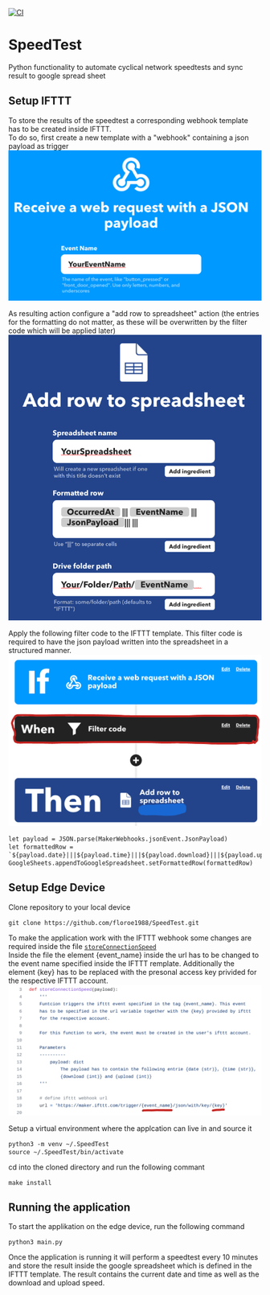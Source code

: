 [![CI](https://github.com/floroe1988/SpeedTest/actions/workflows/main.yml/badge.svg)](https://github.com/floroe1988/SpeedTest/actions/workflows/main.yml)

# SpeedTest
Python functionality to automate cyclical network speedtests and sync result to google
spread sheet

## Setup IFTTT
To store the results of the speedtest a corresponding webhook template has to be created 
inside IFTTT.  
To do so, first create a new template with a "webhook" containing a json payload as trigger
![IFTTT Trigger](docs/Trigger.png)

As resulting action configure a "add row to spreadsheet" action (the entries for the
formatting do not matter, as these will be overwritten by the filter code which will
be applied later)
![IFTTT Action](docs/Action.png)

Apply the following filter code to the IFTTT template. This filter code is required to 
have the json payload written into the spreadsheet in a structured manner.
![IFTTT FilterCoce](docs/FilterCode.png)
```
let payload = JSON.parse(MakerWebhooks.jsonEvent.JsonPayload)
let formattedRow = `${payload.date}|||${payload.time}|||${payload.download}|||${payload.upload}`
GoogleSheets.appendToGoogleSpreadsheet.setFormattedRow(formattedRow)
```

## Setup Edge Device
Clone repository to your local device
```
git clone https://github.com/floroe1988/SpeedTest.git
```

To make the application work with the IFTTT webhook some changes are required
inside the file [`storeConnectionSpeed`](https://github.com/floroe1988/SpeedTest/blob/main/src/StoreConnectionSpeed.py)  
Inside the file the element {event_name} inside the url has to be changed to the event name
specified inside the IFTTT remplate. Additionally the element {key} has to be replaced with 
the presonal access key privided for the respective IFTTT account.
![Python FileConfig](docs/FileConfig.png)

Setup a virtual environment where the applcation can live in and source it
```
python3 -m venv ~/.SpeedTest
source ~/.SpeedTest/bin/activate
```

cd into the cloned directory and run the following commant
```
make install
```

## Running the application
To start the applikation on the edge device, run the following command
```
python3 main.py
```

Once the application is running it will perform a speedtest every 10 minutes and store the result
inside the google spreadsheet which is defined in the IFTTT template. The result contains the 
current date and time as well as the download and upload speed.
